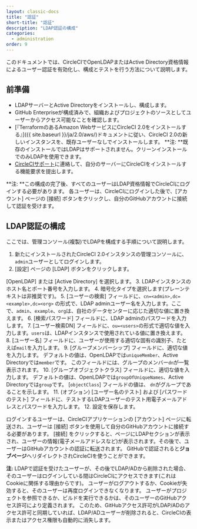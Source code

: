 ```yaml
---
layout: classic-docs
title: "認証"
short-title: "認証"
description: "LDAP認証の構成"
categories:
  - administration
order: 9
---
```


このドキュメントでは、CircleCIでOpenLDAPまたはActive Directory資格情報によるユーザー認証を有効化し、構成とテストを行う方法について説明します。

## 前準備

- LDAPサーバーとActive Directoryをインストールし、構成します。
- GitHub Enterpriseが構成済みで、組織およびプロジェクトのソースとしてユーザーからアクセス可能なことを確認します。
- [『TerraformのあるAmazon WebサービスにCircleCI 2.0をインストールする』]({{ site.baseurl }}/ja/2.0/aws/)ドキュメントに従い、CircleCI 2.0の新しいインスタンスを、既存ユーザーなしでインストールします。 **注: **既存のインストールではLDAPはサポートされません。クリーンインストールでのみLDAPを使用できます。 
- [CircleCIサポート](https://support.circleci.com)に連絡して、自分のサーバーにCircleCIをインストールする機能要求を提出します。

**注: **この構成の完了後、すべてのユーザーはLDAP資格情報でCircleCIにログインする必要があります。 各ユーザーは、CircleCIにログインした後で、[アカウント] ページの [接続] ボタンをクリックし、自分のGitHubアカウントに接続して認証を受けます。

## LDAP認証の構成

ここでは、管理コンソール(複製)でLDAPを構成する手順について説明します。

1. 新たにインストールされたCircleCI 2.0インスタンスの管理コンソールに、`admin`ユーザーとしてログインします。
2. [設定] ページの [LDAP] ボタンをクリックします。

[OpenLDAP] または [Active Directory] を選択します。 3. LDAPインスタンスのホスト名とポート番号を入力します。 4. 暗号化タイプを選択します(プレーンテキストは非推奨です)。 5. [ユーザーの検索] フィールドに、`cn=<admin>,dc=<example>,dc=<org>` の形式で、LDAP adminユーザー名を入力します。ここで、`admin`、`example`、`org`は、自社のデータセンターに応じた適切な値に置き換えます。 6. [検索パスワード] フィールドに、LDAP adminのパスワードを入力します。 7. [ユーザー検索DN] フィールドに、`ou=<users>`の形式で適切な値を入力します。`users`は、LDAPインスタンスで使用されている値に置き換えます。 8. [ユーザー名] フィールドに、ユーザーが使用する適切な固有の識別子、たとえば`mail`を入力します。 9. [グループメンバーシップ] フィールドに、適切な値を入力します。 デフォルトの値は、OpenLDAPでは`uniqueMember`、Active Directoryでは`member`です。 このフィールドには、グループのメンバー`dn`が一覧表示されます。 10. [グループオブジェクトクラス] フィールドに、適切な値を入力します。 デフォルトの値は、OpenLDAPでは`groupOfUniqueNames`、Active Directoryでは`group`です。 [`objectClass`] フィールドの値は、 `dn`がグループであることを示します。 11. (オプション) [ユーザー名のテスト] および [パスワードのテスト] フィールドに、テストするLDAPユーザーのテスト用電子メールアドレスとパスワードを入力します。 12. 設定を保存します。

ログインするユーザーは、CircleCIアプリケーションの [アカウント] ページに転送され、ユーザーは [接続] ボタンを使用して自分のGitHubアカウントに接続する必要があります。 [接続] をクリックすると、ページにLDAPセクションが表示され、ユーザーの情報(電子メールアドレスなど)が表示されます。その後で、ユーザーはGitHubアカウントの認証に転送されます。 GitHubで認証されると**ジョブページ**へリダイレクトされCircleCIを使うことができます。

**注:** LDAPで認証を受けたユーザーが、その後でLDAP/ADから削除された場合、そのユーザーはログインしている間はCircleCIにアクセスできます(これはCookieに関係する理由からです)。 ユーザーがログアウトするか、Cookieが失効すると、そのユーザーは再度ログインできなくなります。 ユーザーがプロジェクトを参照できるか、ビルドを実行できるかは、そのユーザーのGitHubアクセス許可により定義されます。 このため、GitHubアクセス許可がLDAP/ADのアクセス許可と同期していれば、LDAP/ADユーザーが削除されると、CircleCIの表示またはアクセス権限も自動的に消失します。
